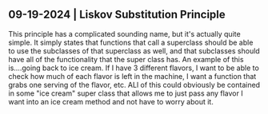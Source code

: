 ## 09-19-2024 | Liskov Substitution Principle

This principle has a complicated sounding name, but it's actually quite simple. It simply states that functions that call a
superclass should be able to use the subclasses of that superclass as well, and that subclasses should have all of the functionality
that the super class has. An example of this is....going back to ice cream. If I have 3 different flavors, I want to be able
to check how much of each flavor is left in the machine, I want a function that grabs one serving of the flavor, etc. ALl of this
could obviously be contained in some "ice cream" super class that allows me to just pass any flavor I want into an ice cream
method and not have to worry about it.